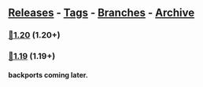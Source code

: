 
## [Releases](https://github.com/InfamousMusicify/RPGHP/releases/) - [Tags](https://github.com/InfamousMusicify/RPGHP/tags/) - [Branches](https://github.com/InfamousMusicify/RPGHP/branches) - [Archive](https://github.com/InfamousMusicify/RPGHP/releases/tag/Archive)       


### [🔗1.20](https://github.com/InfamousMusicify/RPGHP/releases/download/1.20/RPGHP_V0.2.11-1.20.zip) (1.20+)   

### [🔗1.19](https://github.com/InfamousMusicify/RPGHP/releases/download/1.19/RPGHP_V0.2.9-1.19.zip) (1.19+)

#### backports coming later.

